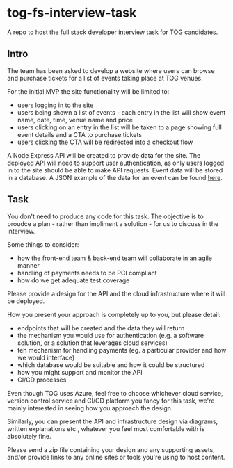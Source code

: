 # tog-fs-interview-task

A repo to host the full stack developer interview task for TOG candidates.

## Intro

The team has been asked to develop a website where users can browse and purchase tickets for a list of events taking place at TOG venues.

For the initial MVP the site functionality will be limited to:

* users logging in to the site
* users being shown a list of events - each entry in the list will show event name, date, time, venue name and price 
* users clicking on an entry in the list will be taken to a page showing full event details and a CTA to purchase tickets
* users clicking the CTA will be redirected into a checkout flow

A Node Express API will be created to provide data for the site. The deployed API will need to support user authentication, as only users logged in to the site should be able to make API requests. Event data will be stored in a database. A JSON example of the data for an event can be found [here](sample-data/event.json).

## Task

You don't need to produce any code for this task. The objective is to proudce a plan - rather than impliment a solution - for us to discuss in the interview.

Some things to consider:

* how the front-end team & back-end team will collaborate in an agile manner
* handling of payments needs to be PCI compliant
* how do we get adequate test coverage

Please provide a design for the API and the cloud infrastructure where it will be deployed.

How you present your approach is completely up to you, but please detail:

* endpoints that will be created and the data they will return
* the mechanism you would use for authentication (e.g. a software solution, or a solution that leverages cloud services)
* teh mechanism for handling payments (eg. a particular provider and how we would interface)
* which database would be suitable and how it could be structured
* how you might support and monitor the API
* CI/CD processes

Even though TOG uses Azure, feel free to choose whichever cloud service, version control service and CI/CD platform you fancy for this task, we're mainly interested in seeing how you approach the design.

Similarly, you can present the API and infrastructure design via diagrams, written explanations etc., whatever you feel most comfortable with is absolutely fine.

Please send a zip file containing your design and any supporting assets, and/or provide links to any online sites or tools you're using to host content.
